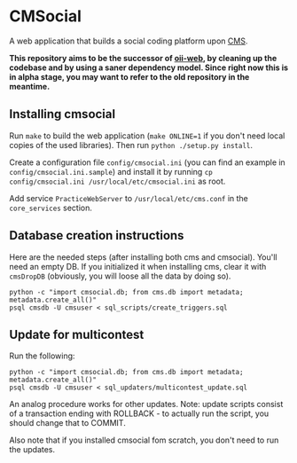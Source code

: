 # CMSocial
A web application that builds a social coding platform upon [CMS](https://github.com/cms-dev/cms).

**This repository aims to be the successor of [oii-web](https://github.com/veluca93/oii-web), by cleaning up the codebase and by using a saner dependency model. Since right now this is in alpha stage, you may want to refer to the old repository in the meantime.**

## Installing cmsocial
Run `make` to build the web application (`make ONLINE=1` if you don't need local copies of the used libraries). Then run `python ./setup.py install`.

Create a configuration file `config/cmsocial.ini` (you can find an example in `config/cmsocial.ini.sample`) and install it by running  `cp config/cmsocial.ini /usr/local/etc/cmsocial.ini` as root.

Add service `PracticeWebServer` to `/usr/local/etc/cms.conf` in the `core_services` section.

## Database creation instructions
Here are the needed steps (after installing both cms and cmsocial).
You'll need an empty DB. If you initialized it when installing cms, clear it with `cmsDropDB` (obviously, you will loose all the data by doing so).

    python -c "import cmsocial.db; from cms.db import metadata; metadata.create_all()"
    psql cmsdb -U cmsuser < sql_scripts/create_triggers.sql

## Update for multicontest
Run the following:

    python -c "import cmsocial.db; from cms.db import metadata; metadata.create_all()"
    psql cmsdb -U cmsuser < sql_updaters/multicontest_update.sql

An analog procedure works for other updates.
Note: update scripts consist of a transaction ending with ROLLBACK - to actually run the script, you should change that to COMMIT.

Also note that if you installed cmsocial fom scratch, you don't need to run the updates.
